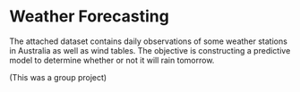# Weather Forecasting

The attached dataset contains daily observations of some weather stations in Australia as well as wind tables. 
The objective is constructing a predictive model to determine whether or not it will rain tomorrow.

(This was a group project)
